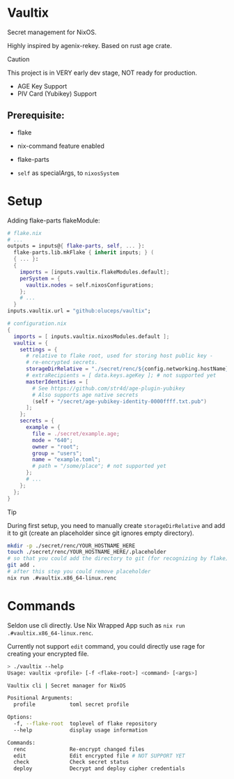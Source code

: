 # Vaultix

Secret management for NixOS.

Highly inspired by agenix-rekey. Based on rust age crate.

> [!CAUTION]
> This project is in VERY early dev stage, NOT ready for production.

+ AGE Key Support
+ PIV Card (Yubikey) Support

## Prerequisite:

+ flake

+ nix-command feature enabled

+ flake-parts

+ `self` as specialArgs, to `nixosSystem`


# Setup

Adding flake-parts flakeModule:

```nix
# flake.nix
# ...
outputs = inputs@{ flake-parts, self, ... }:
  flake-parts.lib.mkFlake { inherit inputs; } (
  { ... }:
  {
    imports = [inputs.vaultix.flakeModules.default];
    perSystem = {
      vaultix.nodes = self.nixosConfigurations;
    };
    # ...
  }
inputs.vaultix.url = "github:oluceps/vaultix";
```

```nix
# configuration.nix
{
  imports = [ inputs.vaultix.nixosModules.default ];
  vaultix = {
    settings = {
      # relative to flake root, used for storing host public key -
      # re-encrypted secrets.
      storageDirRelative = "./secret/renc/${config.networking.hostName}";
      # extraRecipients = [ data.keys.ageKey ]; # not supported yet
      masterIdentities = [
        # See https://github.com/str4d/age-plugin-yubikey
        # Also supports age native secrets
        (self + "/secret/age-yubikey-identity-0000ffff.txt.pub")
      ];
    };
    secrets = {
      example = {
        file = ./secret/example.age;
        mode = "640";
        owner = "root";
        group = "users";
        name = "example.toml";
        # path = "/some/place"; # not supported yet
      };
      # ...
    };
  };
}
```

> [!TIP]
> During first setup, you need to manually create `storageDirRelative` and
> add it to git (create an placeholder since git ignores empty directory).

```bash
mkdir -p ./secret/renc/YOUR_HOSTNAME_HERE
touch ./secret/renc/YOUR_HOSTNAME_HERE/.placeholder
# so that you could add the directory to git (for recognizing by flake)
git add .
# after this step you could remove placeholder
nix run .#vaultix.x86_64-linux.renc
```


# Commands

Seldon use cli directly. Use Nix Wrapped App such as `nix run .#vaultix.x86_64-linux.renc`.

Currently not support `edit` command, you could directly use rage for creating your encrypted file.


```bash
> ./vaultix --help
Usage: vaultix <profile> [-f <flake-root>] <command> [<args>]

Vaultix cli | Secret manager for NixOS

Positional Arguments:
  profile           toml secret profile

Options:
  -f, --flake-root  toplevel of flake repository
  --help            display usage information

Commands:
  renc              Re-encrypt changed files
  edit              Edit encrypted file # NOT SUPPORT YET
  check             Check secret status
  deploy            Decrypt and deploy cipher credentials
```
